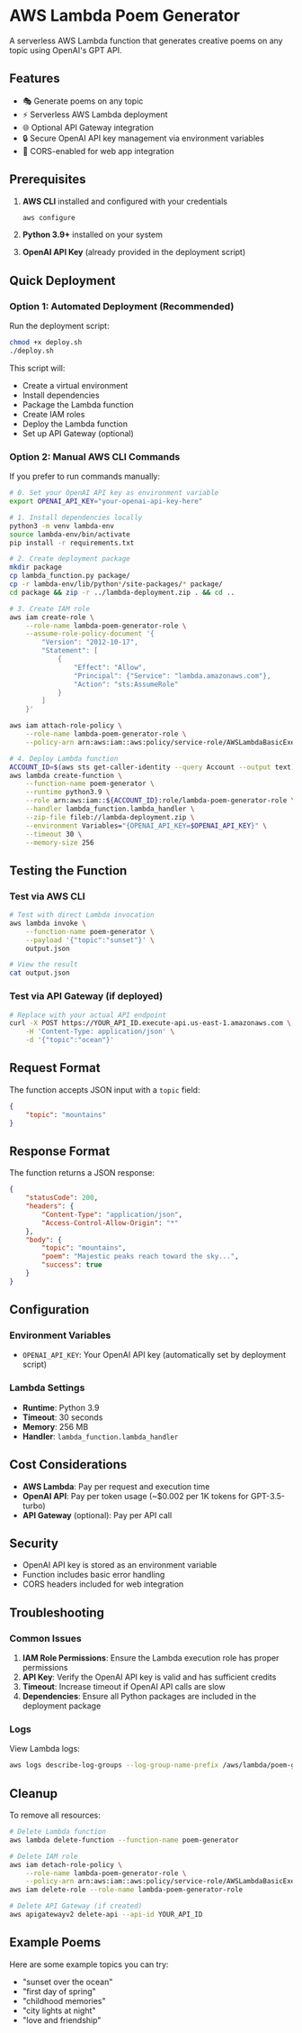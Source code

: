 # AWS Lambda Poem Generator

A serverless AWS Lambda function that generates creative poems on any topic using OpenAI's GPT API.

## Features

- 🎭 Generate poems on any topic
- ⚡ Serverless AWS Lambda deployment
- 🌐 Optional API Gateway integration
- 🔒 Secure OpenAI API key management via environment variables
- 📱 CORS-enabled for web app integration

## Prerequisites

1. **AWS CLI** installed and configured with your credentials
   ```bash
   aws configure
   ```

2. **Python 3.9+** installed on your system

3. **OpenAI API Key** (already provided in the deployment script)

## Quick Deployment

### Option 1: Automated Deployment (Recommended)

Run the deployment script:

```bash
chmod +x deploy.sh
./deploy.sh
```

This script will:
- Create a virtual environment
- Install dependencies
- Package the Lambda function
- Create IAM roles
- Deploy the Lambda function
- Set up API Gateway (optional)

### Option 2: Manual AWS CLI Commands

If you prefer to run commands manually:

```bash
# 0. Set your OpenAI API key as environment variable
export OPENAI_API_KEY="your-openai-api-key-here"

# 1. Install dependencies locally
python3 -m venv lambda-env
source lambda-env/bin/activate
pip install -r requirements.txt

# 2. Create deployment package
mkdir package
cp lambda_function.py package/
cp -r lambda-env/lib/python*/site-packages/* package/
cd package && zip -r ../lambda-deployment.zip . && cd ..

# 3. Create IAM role
aws iam create-role \
    --role-name lambda-poem-generator-role \
    --assume-role-policy-document '{
        "Version": "2012-10-17",
        "Statement": [
            {
                "Effect": "Allow",
                "Principal": {"Service": "lambda.amazonaws.com"},
                "Action": "sts:AssumeRole"
            }
        ]
    }'

aws iam attach-role-policy \
    --role-name lambda-poem-generator-role \
    --policy-arn arn:aws:iam::aws:policy/service-role/AWSLambdaBasicExecutionRole

# 4. Deploy Lambda function
ACCOUNT_ID=$(aws sts get-caller-identity --query Account --output text)
aws lambda create-function \
    --function-name poem-generator \
    --runtime python3.9 \
    --role arn:aws:iam::${ACCOUNT_ID}:role/lambda-poem-generator-role \
    --handler lambda_function.lambda_handler \
    --zip-file fileb://lambda-deployment.zip \
    --environment Variables="{OPENAI_API_KEY=$OPENAI_API_KEY}" \
    --timeout 30 \
    --memory-size 256
```

## Testing the Function

### Test via AWS CLI

```bash
# Test with direct Lambda invocation
aws lambda invoke \
    --function-name poem-generator \
    --payload '{"topic":"sunset"}' \
    output.json

# View the result
cat output.json
```

### Test via API Gateway (if deployed)

```bash
# Replace with your actual API endpoint
curl -X POST https://YOUR_API_ID.execute-api.us-east-1.amazonaws.com \
    -H 'Content-Type: application/json' \
    -d '{"topic":"ocean"}'
```

## Request Format

The function accepts JSON input with a `topic` field:

```json
{
    "topic": "mountains"
}
```

## Response Format

The function returns a JSON response:

```json
{
    "statusCode": 200,
    "headers": {
        "Content-Type": "application/json",
        "Access-Control-Allow-Origin": "*"
    },
    "body": {
        "topic": "mountains",
        "poem": "Majestic peaks reach toward the sky...",
        "success": true
    }
}
```

## Configuration

### Environment Variables

- `OPENAI_API_KEY`: Your OpenAI API key (automatically set by deployment script)

### Lambda Settings

- **Runtime**: Python 3.9
- **Timeout**: 30 seconds
- **Memory**: 256 MB
- **Handler**: `lambda_function.lambda_handler`

## Cost Considerations

- **AWS Lambda**: Pay per request and execution time
- **OpenAI API**: Pay per token usage (~$0.002 per 1K tokens for GPT-3.5-turbo)
- **API Gateway** (optional): Pay per API call

## Security

- OpenAI API key is stored as an environment variable
- Function includes basic error handling
- CORS headers included for web integration

## Troubleshooting

### Common Issues

1. **IAM Role Permissions**: Ensure the Lambda execution role has proper permissions
2. **API Key**: Verify the OpenAI API key is valid and has sufficient credits
3. **Timeout**: Increase timeout if OpenAI API calls are slow
4. **Dependencies**: Ensure all Python packages are included in the deployment package

### Logs

View Lambda logs:
```bash
aws logs describe-log-groups --log-group-name-prefix /aws/lambda/poem-generator
```

## Cleanup

To remove all resources:

```bash
# Delete Lambda function
aws lambda delete-function --function-name poem-generator

# Delete IAM role
aws iam detach-role-policy \
    --role-name lambda-poem-generator-role \
    --policy-arn arn:aws:iam::aws:policy/service-role/AWSLambdaBasicExecutionRole
aws iam delete-role --role-name lambda-poem-generator-role

# Delete API Gateway (if created)
aws apigatewayv2 delete-api --api-id YOUR_API_ID
```

## Example Poems

Here are some example topics you can try:
- "sunset over the ocean"
- "first day of spring"
- "childhood memories"
- "city lights at night"
- "love and friendship" 